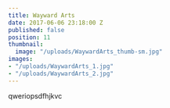 ```yaml
---
title: Wayward Arts
date: 2017-06-06 23:18:00 Z
published: false
position: 11
thumbnail:
  image: "/uploads/WaywardArts_thumb-sm.jpg"
images:
- "/uploads/WaywardArts_1.jpg"
- "/uploads/WaywardArts_2.jpg"
---
```


qweriopsdfhjkvc